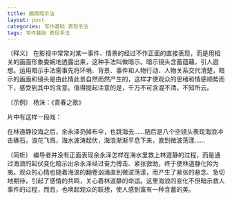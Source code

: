```yaml
---
title: 画面暗示法
layout: post
categories: 写作基础 表现手法
tags: 写作基础 表现手法
---
```


〔释义〕 在影视中常常对某一事件、情景的经过不作正面的直接表现，而是用相关的画面形象委婉地透露出来，这种手法叫做暗示。暗示镜头含蓄蕴藉，引人遐想。运用暗示手法需事先将环境、背景、事件和人物行动、人物关系交代清楚，暗示的画面和镜头是由此情此景自然而然产生的，这样才使观众的思绪和情感顺势而下，感受到其中的含意。值得提起注意的是，千万不可含混不清，不知所云。

〔示例〕 杨沫：《青春之歌》

片中有这样一段戏：

在林道静投海之后，余永泽扔掉布伞，也跳海去……随后是八个空镜头表现海浪冲击礁石，浪花飞溅，海水波涛起伏，海浪渐渐平息下来，直到微波荡漾……

〔简析〕 编导者并没有正面表现余永泽怎样在海水里救上林道静的过程，而是通过海浪的起伏变化暗示出余永泽经过奋力搏击、紧张救助，终于使林道静化险为夷。观众的心情也随着海浪的翻卷汹涌直到微波荡漾，而产生了紧张的悬念、急切地期待，引起了感情的共鸣，关心着林道静的命运。这里海浪的变化不但暗示救人事件的过程，而且，也唤起观众的联想，使人感到富有一种含蓄的美。 